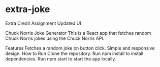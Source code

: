 # extra-joke
Extra Credit Assignment 
Updated UI

Chuck Norris Joke Generator
This is a React app that fetches random Chuck Norris jokes using the Chuck Norris API.

Features
Fetches a random joke on button click.
Simple and responsive design.
How to Run
Clone the repository.
Run npm install to install dependencies.
Run npm start to start the app locally.
